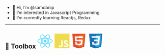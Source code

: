 - 👋 Hi, I’m @samdanip
- 👀 I’m interested in Javascript Programming
- 🌱 I’m currently learning Reactjs, Redux

<!---
samdanip/samdanip is a ✨ special ✨ repository because its `README.md` (this file) appears on your GitHub profile.
You can click the Preview link to take a look at your changes.
--->
---

🧰 Toolbox
<img src="https://github.com/devicons/devicon/blob/master/icons/react/react-original.svg" alt="React Logo" width="50" height="50"/>
<img src="https://github.com/devicons/devicon/blob/master/icons/javascript/javascript-plain.svg" alt="Javascript Logo" width="50" height="50"/>
<img src="https://github.com/devicons/devicon/blob/master/icons/html5/html5-original.svg" alt="HTML5 Logo" width="50" height="50"/>
<img src="https://github.com/devicons/devicon/blob/master/icons/css3/css3-original.svg" alt="CSS3 Logo" width="50" height="50"/>
---
